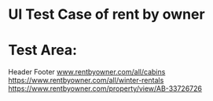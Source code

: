 # UI Test Case of rent by owner
# Test Area:
Header
Footer
www.rentbyowner.com/all/cabins
https://www.rentbyowner.com/all/winter-rentals
https://www.rentbyowner.com/property/view/AB-33726726
